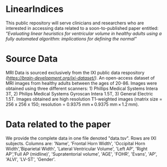# LinearIndices

This public repository will serve clinicians and researchers who are interested in accessing data related to a soon-to-published paper entitled: <i>"Evaluating linear heuristics for ventricular volume in healthy adults using a fully automated algorithm: implications for defining the normal"</i>

# Source Data
MRI Data is sourced exclusively from the IXI public data respository <i> (https://brain-development.org/ixi-dataset/)</i>. An open-access dataset of MRI images from healthy adults between the ages of 20-86. Images were obtained using three different scanners: 1) Phillips Medical Systems Intera 3T, 2)  Philips Medical Systems Gyroscan Intera 1.5T, 3) General Electric 1.5T. Images obtained are high resolution T1-weighted images (matrix size = 256 x 256 x 150; resolution = 0.9375 mm × 0.9375 mm × 1.2 mm). 

# Data related to the paper
We provide the complete data in one file denoted "data.tsv". Rows are IXI subjects. Columns are: 'Name', 'Frontal Horn Width', 'Occipital Horn Width','Biparietal Width', 'Lateral Ventricular Volume', 'Left AP', 'Right AP','Full AP (midline)', 'Supratentorial volume', 'AGE', 'FOHR', 'Evans', 'AP', 'ALVI', 'LV-ST', 'Gender'.



